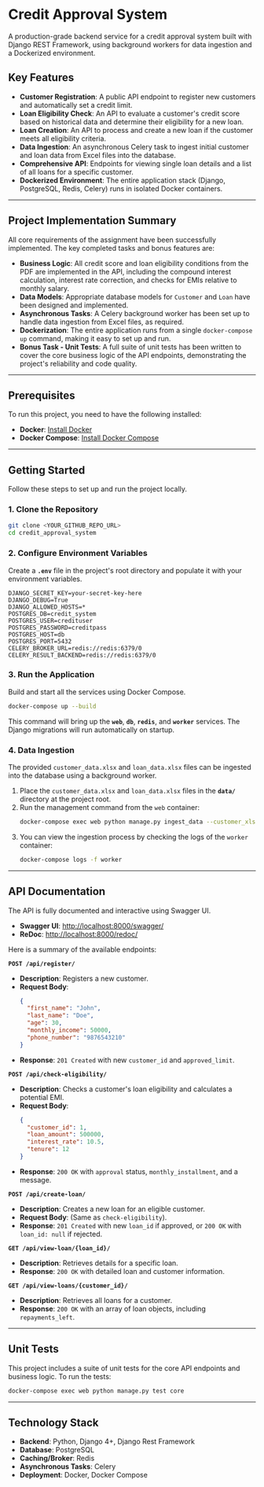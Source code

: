 # Credit Approval System

A production-grade backend service for a credit approval system built with Django REST Framework, using background workers for data ingestion and a Dockerized environment.

## Key Features

- **Customer Registration**: A public API endpoint to register new customers and automatically set a credit limit.
- **Loan Eligibility Check**: An API to evaluate a customer's credit score based on historical data and determine their eligibility for a new loan.
- **Loan Creation**: An API to process and create a new loan if the customer meets all eligibility criteria.
- **Data Ingestion**: An asynchronous Celery task to ingest initial customer and loan data from Excel files into the database.
- **Comprehensive API**: Endpoints for viewing single loan details and a list of all loans for a specific customer.
- **Dockerized Environment**: The entire application stack (Django, PostgreSQL, Redis, Celery) runs in isolated Docker containers.

---

## Project Implementation Summary

All core requirements of the assignment have been successfully implemented. The key completed tasks and bonus features are:

-   **Business Logic**: All credit score and loan eligibility conditions from the PDF are implemented in the API, including the compound interest calculation, interest rate correction, and checks for EMIs relative to monthly salary.
-   **Data Models**: Appropriate database models for `Customer` and `Loan` have been designed and implemented.
-   **Asynchronous Tasks**: A Celery background worker has been set up to handle data ingestion from Excel files, as required.
-   **Dockerization**: The entire application runs from a single `docker-compose up` command, making it easy to set up and run.
-   **Bonus Task - Unit Tests**: A full suite of unit tests has been written to cover the core business logic of the API endpoints, demonstrating the project's reliability and code quality.

---

## Prerequisites

To run this project, you need to have the following installed:

- **Docker**: [Install Docker](https://docs.docker.com/get-docker/)
- **Docker Compose**: [Install Docker Compose](https://docs.docker.com/compose/install/)

---

## Getting Started

Follow these steps to set up and run the project locally.

### 1. Clone the Repository

```sh
git clone <YOUR_GITHUB_REPO_URL>
cd credit_approval_system
````

### 2\. Configure Environment Variables

Create a **`.env`** file in the project's root directory and populate it with your environment variables.

```env
DJANGO_SECRET_KEY=your-secret-key-here
DJANGO_DEBUG=True
DJANGO_ALLOWED_HOSTS=*
POSTGRES_DB=credit_system
POSTGRES_USER=credituser
POSTGRES_PASSWORD=creditpass
POSTGRES_HOST=db
POSTGRES_PORT=5432
CELERY_BROKER_URL=redis://redis:6379/0
CELERY_RESULT_BACKEND=redis://redis:6379/0
```

### 3\. Run the Application

Build and start all the services using Docker Compose.

```sh
docker-compose up --build
```

This command will bring up the **`web`**, **`db`**, **`redis`**, and **`worker`** services. The Django migrations will run automatically on startup.

### 4\. Data Ingestion

The provided `customer_data.xlsx` and `loan_data.xlsx` files can be ingested into the database using a background worker.

1.  Place the `customer_data.xlsx` and `loan_data.xlsx` files in the **`data/`** directory at the project root.
2.  Run the management command from the `web` container:
    ```sh
    docker-compose exec web python manage.py ingest_data --customer_xlsx /app/data/customer_data.xlsx --loan_xlsx /app/data/loan_data.xlsx
    ```
3.  You can view the ingestion process by checking the logs of the `worker` container:
    ```sh
    docker-compose logs -f worker
    ```

-----

## API Documentation

The API is fully documented and interactive using Swagger UI.

  - **Swagger UI**: [http://localhost:8000/swagger/](https://www.google.com/search?q=http://localhost:8000/swagger/)
  - **ReDoc**: [http://localhost:8000/redoc/](https://www.google.com/search?q=http://localhost:8000/redoc/)

Here is a summary of the available endpoints:

**`POST /api/register/`**

  - **Description**: Registers a new customer.
  - **Request Body**:
    ```json
    {
      "first_name": "John",
      "last_name": "Doe",
      "age": 30,
      "monthly_income": 50000,
      "phone_number": "9876543210"
    }
    ```
  - **Response**: `201 Created` with new `customer_id` and `approved_limit`.

**`POST /api/check-eligibility/`**

  - **Description**: Checks a customer's loan eligibility and calculates a potential EMI.
  - **Request Body**:
    ```json
    {
      "customer_id": 1,
      "loan_amount": 500000,
      "interest_rate": 10.5,
      "tenure": 12
    }
    ```
  - **Response**: `200 OK` with `approval` status, `monthly_installment`, and a message.

**`POST /api/create-loan/`**

  - **Description**: Creates a new loan for an eligible customer.
  - **Request Body**: (Same as `check-eligibility`).
  - **Response**: `201 Created` with new `loan_id` if approved, or `200 OK` with `loan_id: null` if rejected.

**`GET /api/view-loan/{loan_id}/`**

  - **Description**: Retrieves details for a specific loan.
  - **Response**: `200 OK` with detailed loan and customer information.

**`GET /api/view-loans/{customer_id}/`**

  - **Description**: Retrieves all loans for a customer.
  - **Response**: `200 OK` with an array of loan objects, including `repayments_left`.

-----

## Unit Tests

This project includes a suite of unit tests for the core API endpoints and business logic. To run the tests:

```sh
docker-compose exec web python manage.py test core
```

-----

## Technology Stack

  - **Backend**: Python, Django 4+, Django Rest Framework
  - **Database**: PostgreSQL
  - **Caching/Broker**: Redis
  - **Asynchronous Tasks**: Celery
  - **Deployment**: Docker, Docker Compose

<!-- end list -->
